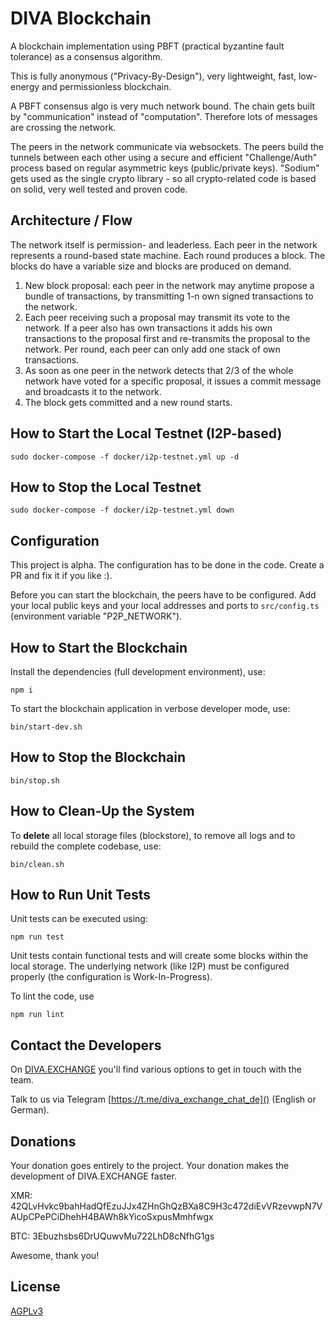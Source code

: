 # DIVA Blockchain

A blockchain implementation using PBFT (practical byzantine fault tolerance) as a consensus algorithm.

This is fully anonymous ("Privacy-By-Design"), very lightweight, fast, low-energy and permissionless blockchain.

A PBFT consensus algo is very much network bound. The chain gets built by "communication" instead of "computation". Therefore lots of messages are crossing the network.

The peers in the network communicate via websockets. The peers build the tunnels between each other using a secure and efficient "Challenge/Auth" process based on regular asymmetric keys (public/private keys). "Sodium" gets used as the single crypto library - so all crypto-related code is based on solid, very well tested and proven code.  

## Architecture / Flow

The network itself is permission- and leaderless. Each peer in the network represents a round-based state machine. Each round produces a block. The blocks do have a variable size and blocks are produced on demand.

1. New block proposal: each peer in the network may anytime propose a bundle of transactions, by transmitting 1-n own signed transactions to the network.
2. Each peer receiving such a proposal may transmit its vote to the network. If a peer also has own transactions it adds his own transactions to the proposal first and re-transmits the proposal to the network. Per round, each peer can only add one stack of own transactions.
3. As soon as one peer in the network detects that 2/3 of the whole network have voted for a specific proposal, it issues a commit message and broadcasts it to the network.
4. The block gets committed and a new round starts.


## How to Start the Local Testnet (I2P-based)

```
sudo docker-compose -f docker/i2p-testnet.yml up -d
```

## How to Stop the Local Testnet

```
sudo docker-compose -f docker/i2p-testnet.yml down
```

## Configuration
This project is alpha. The configuration has to be done in the code. Create a PR and fix it if you like :).

Before you can start the blockchain, the peers have to be configured. Add your local public keys and your local addresses and ports to `src/config.ts` (environment variable "P2P_NETWORK").

## How to Start the Blockchain

Install the dependencies (full development environment), use:
```
npm i
```

To start the blockchain application in verbose developer mode, use:
```
bin/start-dev.sh
```

## How to Stop the Blockchain

```
bin/stop.sh
```

## How to Clean-Up the System

To **delete** all local storage files (blockstore), to remove all logs and to rebuild the complete codebase, use:

```
bin/clean.sh
```

## How to Run Unit Tests

Unit tests can be executed using:

```
npm run test
```
Unit tests contain functional tests and will create some blocks within the local storage. The underlying network (like I2P) must be configured properly (the configuration is Work-In-Progress).


To lint the code, use
```
npm run lint
```


## Contact the Developers

On [DIVA.EXCHANGE](https://www.diva.exchange) you'll find various options to get in touch with the team.

Talk to us via Telegram [https://t.me/diva_exchange_chat_de]() (English or German).

## Donations

Your donation goes entirely to the project. Your donation makes the development of DIVA.EXCHANGE faster.

XMR: 42QLvHvkc9bahHadQfEzuJJx4ZHnGhQzBXa8C9H3c472diEvVRzevwpN7VAUpCPePCiDhehH4BAWh8kYicoSxpusMmhfwgx

BTC: 3Ebuzhsbs6DrUQuwvMu722LhD8cNfhG1gs

Awesome, thank you!

## License

[AGPLv3](LICENSE)
